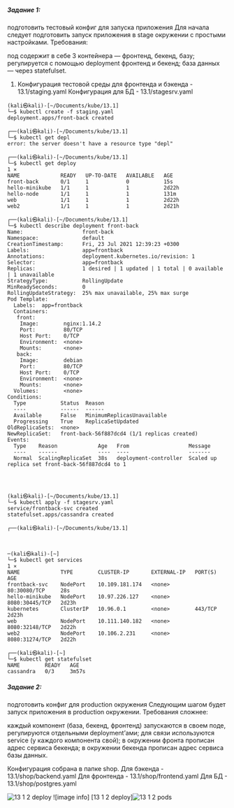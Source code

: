 <h5> Задание 1:</h5> 
подготовить тестовый конфиг для запуска приложения
Для начала следует подготовить запуск приложения в stage окружении с простыми настройками. Требования:

под содержит в себе 3 контейнера — фронтенд, бекенд, базу;
регулируется с помощью deployment фронтенд и бекенд;
база данных — через statefulset.


1.  Конфигурация тестовой среды для фронтенда и бэкенда - 13.1/staging.yaml
Конфигурация для БД - 13.1/stagesrv.yaml

```
(kali㉿kali)-[~/Documents/kube/13.1]
└─$ kubectl create -f staging.yaml                                        
deployment.apps/front-back created
                                                                                                                          
┌──(kali㉿kali)-[~/Documents/kube/13.1]
└─$ kubectl get depl              
error: the server doesn't have a resource type "depl"
                                                                                                                          
┌──(kali㉿kali)-[~/Documents/kube/13.1]
└─$ kubectl get deploy                                                                                                1 ⨯
NAME             READY   UP-TO-DATE   AVAILABLE   AGE
front-back       0/1     1            0           15s
hello-minikube   1/1     1            1           2d22h
hello-node       1/1     1            1           131m
web              1/1     1            1           2d22h
web2             1/1     1            1           2d21h
                                                                                                                          
┌──(kali㉿kali)-[~/Documents/kube/13.1]
└─$ kubectl describe deployment front-back
Name:                   front-back
Namespace:              default
CreationTimestamp:      Fri, 23 Jul 2021 12:39:23 +0300
Labels:                 app=frontback
Annotations:            deployment.kubernetes.io/revision: 1
Selector:               app=frontback
Replicas:               1 desired | 1 updated | 1 total | 0 available | 1 unavailable
StrategyType:           RollingUpdate
MinReadySeconds:        0
RollingUpdateStrategy:  25% max unavailable, 25% max surge
Pod Template:
  Labels:  app=frontback
  Containers:
   front:
    Image:        nginx:1.14.2
    Port:         80/TCP
    Host Port:    0/TCP
    Environment:  <none>
    Mounts:       <none>
   back:
    Image:        debian
    Port:         80/TCP
    Host Port:    0/TCP
    Environment:  <none>
    Mounts:       <none>
  Volumes:        <none>
Conditions:
  Type           Status  Reason
  ----           ------  ------
  Available      False   MinimumReplicasUnavailable
  Progressing    True    ReplicaSetUpdated
OldReplicaSets:  <none>
NewReplicaSet:   front-back-56f887dcd4 (1/1 replicas created)
Events:
  Type    Reason             Age   From                   Message
  ----    ------             ----  ----                   -------
  Normal  ScalingReplicaSet  38s   deployment-controller  Scaled up replica set front-back-56f887dcd4 to 1




(kali㉿kali)-[~/Documents/kube/13.1]
└─$ kubectl apply -f stagesrv.yaml                                                  
service/frontback-svc created
statefulset.apps/cassandra created
                                                                                                                          
┌──(kali㉿kali)-[~/Documents/kube/13.1]



─(kali㉿kali)-[~]
└─$ kubectl get services                                                                                              1 ⨯
NAME             TYPE        CLUSTER-IP       EXTERNAL-IP   PORT(S)          AGE
frontback-svc    NodePort    10.109.181.174   <none>        80:30080/TCP     28s
hello-minikube   NodePort    10.97.226.127    <none>        8080:30445/TCP   2d23h
kubernetes       ClusterIP   10.96.0.1        <none>        443/TCP          2d23h
web              NodePort    10.111.140.182   <none>        8080:32148/TCP   2d22h
web2             NodePort    10.106.2.231     <none>        8080:31274/TCP   2d22h
                                                                                                                          
┌──(kali㉿kali)-[~]
└─$ kubectl get statefulset
NAME        READY   AGE
cassandra   0/3     3m57s
```






<h5>Задание 2: </h5>
подготовить конфиг для production окружения
Следующим шагом будет запуск приложения в production окружении. Требования сложнее:

каждый компонент (база, бекенд, фронтенд) запускаются в своем поде, регулируются отдельными deployment’ами;
для связи используются service (у каждого компонента свой);
в окружении фронта прописан адрес сервиса бекенда;
в окружении бекенда прописан адрес сервиса базы данных.



Конфигурация собрана в папке shop.
Для бэкенда - 13.1/shop/backend.yaml
Для фронтенда - 13.1/shop/frontend.yaml
Для БД - 13.1/shop/postgres.yaml


![13 1 2  deploy](https://user-images.githubusercontent.com/54946404/126810288-5e469e77-f6f3-46fb-9590-1e24314e3eb9.png)
![image info] [13 1 2  deploy]![13 1 2  pods](https://user-images.githubusercontent.com/54946404/126810217-5a9110fe-5409-47a6-b5cc-6905e3f1b49e.png)
